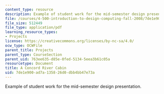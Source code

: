 ```yaml
---
content_type: resource
description: Example of student work for the mid-semester design presentation.
file: /courses/4-500-introduction-to-design-computing-fall-2008/7de1e900ad7a135826d0dbb4bb47e73a_assn4b_8.pdf
file_size: 512449
file_type: application/pdf
learning_resource_types:
- Projects
license: https://creativecommons.org/licenses/by-nc-sa/4.0/
ocw_type: OCWFile
parent_title: Projects
parent_type: CourseSection
parent_uid: 763ee635-d85e-0fed-5134-5eea3b61c05a
resourcetype: Document
title: A Concord River Cabin
uid: 7de1e900-ad7a-1358-26d0-dbb4bb47e73a
---
```

Example of student work for the mid-semester design presentation.